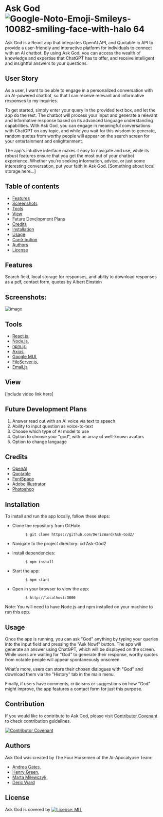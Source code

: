 # Ask God ![Google-Noto-Emoji-Smileys-10082-smiling-face-with-halo 64](https://user-images.githubusercontent.com/50495939/228657764-3067c972-6b93-429f-9783-5812527fed37.png)

Ask God is a React app that integrates OpenAI API, and Quotable.io API to provide a user-friendly and interactive platform for individuals to connect with an AI chatbot. By using Ask God, you can access the wealth of knowledge and expertise that ChatGPT has to offer, and receive intelligent and insightful answers to your questions.

## User Story
As a user, I want to be able to engage in a personalized conversation with an AI-powered chatbot, so that I can receive relevant and informative responses to my inquiries.

To get started, simply enter your query in the provided text box, and let the app do the rest. The chatbot will process your input and generate a relevant and informative response based on its advanced language understanding capabilities. With Ask God, you can engage in meaningful conversations with ChatGPT on any topic, and while you wait for this wisdom to generate, random quotes from worthy people will appear on the search screen for your entertainment and enlightenment.

The app's intuitive interface makes it easy to navigate and use, while its robust features ensure that you get the most out of your chatbot experience. Whether you're seeking information, advice, or just some interesting conversation, put your faith in Ask God. [Something about local storage here...]

 ## Table of contents

  - [Features](#features)
  - [Screenshots](#screenshot)
  - [Tools](#tools)
  - [View](#view)
  - [Future Development Plans](#future-development-plans)
  - [Credits](#credits)
  - [Installation](#installation)
  - [Usage](#usage)
  - [Contribution](#contribution)
  - [Authors](#authors)
  - [License](#license)


## Features
Search field, local storage for responses, and abilty to download responses as a pdf, contact form, quotes by Albert Einstein

## Screenshots:
![image](https://user-images.githubusercontent.com/50495939/228523223-acfe61ca-2456-46cc-8a0c-5202f3998dab.png)

## Tools

- <a href="https://react.dev/">React.js</a>, 
- <a href="https://nodejs.org/en">Node.js</a>, 
- <a href="https://www.npmjs.com/">npm.js</a>, 
- <a href="https://axios-http.com/">Axios</a>, 
- <a href="https://mui.com/">Google MUI</a>, 
- <a href="https://www.npmjs.com/package/file-server">FileServer.js</a>, 
- <a href="https://www.emailjs.com/">Email.js</a>

## View

[include video link here]

## Future Development Plans

1. Answer read out with an AI voice via text to speech
2. Ability to input question as voice-to-text
3. Choose which type of AI model to use
4. Option to choose your "god", with an array of well-known avatars
5. Option to change language

## Credits

- <a href="https://openai.com/">OpenAI</a>
- <a href="https://github.com/lukePeavey/quotable">Quotable</a>
- <a href="https://www.fontspace.com/bigparty4blue-font-f85429">FontSpace</a>
- <a href="https://www.adobe.com/uk/products/illustrator.html">Adobe Illustrator</a>
- <a href="https://www.adobe.com/uk/products/photoshop.html">Photoshop</a>

## Installation
To install and run the app locally, follow these steps:

- Clone the repository from GitHub: 

            $ git clone https://github.com/DericWard/Ask-God2/
- Navigate to the project directory: cd Ask-God2
- Install dependencies: 

            $ npm install
- Start the app: 

            $ npm start
- Open in your browser to view the app:

            $ http://localhost:3000

Note: You will need to have Node.js and npm installed on your machine to run this app.

## Usage
Once the app is running, you can ask "God" anything by typing your queries into the input field and pressing the "Ask Now!" button. The app will generate an answer using ChatGPT, which will be displayed on the screen. While users are waiting for "God" to generate their response, worthy quotes from notable people will appear spontaneously onscreen.

What's more, users can store their chosen dialogues with "God" and download them via the "History" tab in the main menu.

Finally, if users have comments, criticisms or suggestions on how "God" might improve, the app features a contact form for just this purpose.

## Contribution
If you would like to contribute to Ask God, please visit <a href="https://www.contributor-covenant.org/">Contributor Covenant</a> to check contribution guidelines.

[![Contributor Covenant](https://img.shields.io/badge/Contributor%20Covenant-2.1-4baaaa.svg)](code_of_conduct.md)


## Authors
Ask God was created by The Four Horsemen of the Ai-Apocalypse Team: 
- <a href="https://github.com/Andrea-Gates">Andrea Gates</a>, 
- <a href="https://github.com/HenryJamesGreen">Henry Green</a>, 
- <a href="https://github.com/MartaMilewczyk">Marta Milewczyk</a>,
- <a href="https://github.com/DericWard">Deric Ward</a>

## License
Ask God is covered by   [![License: MIT](https://img.shields.io/badge/License-MIT-yellow.svg)](https://opensource.org/licenses/MIT)
